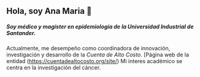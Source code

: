 ## Hola, soy **Ana Maria** :wave:





##### Soy *médico* y magíster en epidemiología de la Universidad Industrial de Santander.

Actualmente, me desempeño como coordinadora de innovación, investigación y desarrollo de la *Cuenta de Alto Costo*. [Página web de la entidad (https://cuentadealtocosto.org/site/)
Mi interes académico se centra en la investigación del cáncer.

